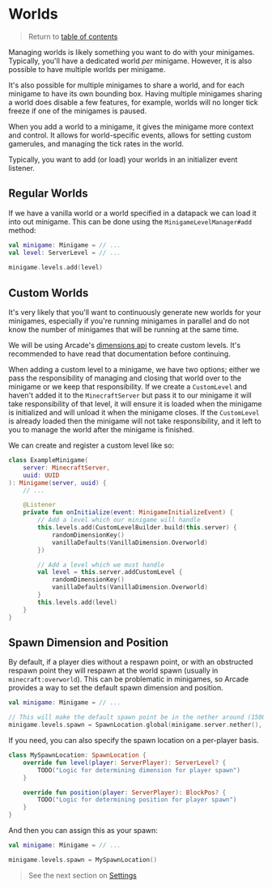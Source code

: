 # Worlds

> Return to [table of contents](getting-started.md)
 
Managing worlds is likely something you want to do with your minigames.
Typically, you'll have a dedicated world *per* minigame. However, it is also possible to have multiple worlds per minigame.

It's also possible for multiple minigames to share a world, and for each
minigame to have its own bounding box. Having multiple minigames sharing a world does disable a few features, for example, worlds will no longer tick freeze if one of the minigames is paused.

When you add a world to a minigame, it gives the minigame more context and control. It allows for world-specific events, allows for setting custom gamerules, and managing the tick rates in the world.

Typically, you want to add (or load) your worlds in an initializer event listener.

## Regular Worlds

If we have a vanilla world or a world specified in a datapack we can load it
into out minigame. This can be done using the `MinigameLevelManager#add` method:

```kotlin
val minigame: Minigame = // ...
val level: ServerLevel = // ...
    
minigame.levels.add(level)
```

## Custom Worlds

It's very likely that you'll want to continuously generate new worlds for your 
minigames, especially if you're running minigames in parallel and do not know 
the number of minigames that will be running at the same time.

We will be using Arcade's [dimensions api](../arcade-dimensions/getting-started.md) to create custom levels. 
It's recommended to have read that documentation before continuing. 

When adding a custom level to a minigame, we have two options; either we pass 
the responsibility of managing and closing that world over to the minigame or 
we keep that responsibility. If we create a `CustomLevel` and haven't added it
to the `MinecraftServer` but pass it to our minigame it will take 
responsibility of that level, it will ensure it is loaded when the minigame is
initialized and will unload it when the minigame closes. If the `CustomLevel`
is already loaded then the minigame will not take responsibility, and it left
to you to manage the world after the minigame is finished.

We can create and register a custom level like so:
```kotlin
class ExampleMinigame(
    server: MinecraftServer,
    uuid: UUID
): Minigame(server, uuid) {
    // ...

    @Listener
    private fun onInitialize(event: MinigameInitializeEvent) {
        // Add a level which our minigame will handle
        this.levels.add(CustomLevelBuilder.build(this.server) {
            randomDimensionKey()
            vanillaDefaults(VanillaDimension.Overworld)
        })

        // Add a level which we must handle
        val level = this.server.addCustomLevel {
            randomDimensionKey()
            vanillaDefaults(VanillaDimension.Overworld)
        }
        this.levels.add(level)
    }
}
```

## Spawn Dimension and Position

By default, if a player dies without a respawn point, or with an obstructed respawn point they will respawn at the world spawn (usually in `minecraft:overworld`). This can be problematic in minigames, so Arcade provides a way to set the default spawn dimension and position.

```kotlin
val minigame: Minigame = // ...

// This will make the default spawn point be in the nether around (1500, 64, 3000)
minigame.levels.spawn = SpawnLocation.global(minigame.server.nether(), BlockPos(1500, 64, 3000))
```

If you need, you can also specify the spawn location on a per-player basis.

```kotlin
class MySpawnLocation: SpawnLocation {
    override fun level(player: ServerPlayer): ServerLevel? {
        TODO("Logic for determining dimension for player spawn")
    }

    override fun position(player: ServerPlayer): BlockPos? {
        TODO("Logic for determining position for player spawn")
    }
}
```

And then you can assign this as your spawn:
```kotlin
val minigame: Minigame = // ...

minigame.levels.spawn = MySpawnLocation()
```

> See the next section on [Settings](settings.md)